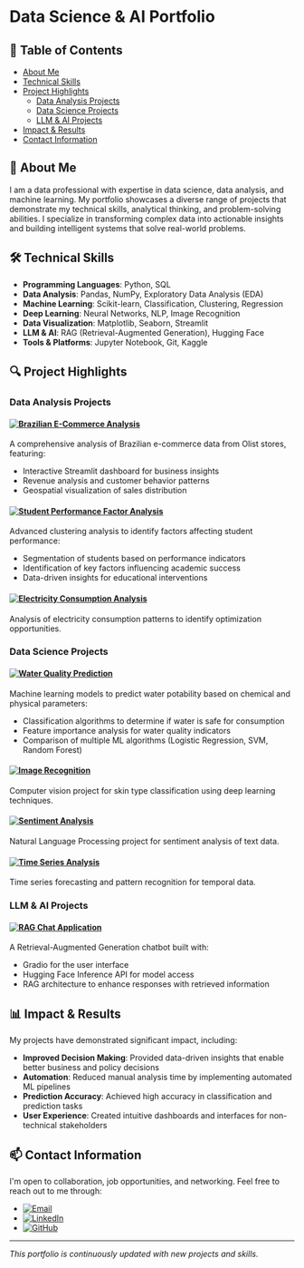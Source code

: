 # Data Science & AI Portfolio

## 📑 Table of Contents

- [About Me](#-about-me)
- [Technical Skills](#️-technical-skills)
- [Project Highlights](#-project-highlights)
  - [Data Analysis Projects](#data-analysis-projects)
  - [Data Science Projects](#data-science-projects)
  - [LLM & AI Projects](#llm--ai-projects)
- [Impact & Results](#-impact--results)
- [Contact Information](#-contact-information)

## 👋 About Me

I am a data professional with expertise in data science, data analysis, and machine learning. My portfolio showcases a diverse range of projects that demonstrate my technical skills, analytical thinking, and problem-solving abilities. I specialize in transforming complex data into actionable insights and building intelligent systems that solve real-world problems.

## 🛠️ Technical Skills

- **Programming Languages**: Python, SQL
- **Data Analysis**: Pandas, NumPy, Exploratory Data Analysis (EDA)
- **Machine Learning**: Scikit-learn, Classification, Clustering, Regression
- **Deep Learning**: Neural Networks, NLP, Image Recognition
- **Data Visualization**: Matplotlib, Seaborn, Streamlit
- **LLM & AI**: RAG (Retrieval-Augmented Generation), Hugging Face
- **Tools & Platforms**: Jupyter Notebook, Git, Kaggle

## 🔍 Project Highlights

### Data Analysis Projects

#### [![Brazilian E-Commerce Analysis](https://img.shields.io/badge/Project-Brazilian_E--Commerce_Analysis-blue)](./data-analyst/olist-store-revenue-analysis/)

A comprehensive analysis of Brazilian e-commerce data from Olist stores, featuring:
- Interactive Streamlit dashboard for business insights
- Revenue analysis and customer behavior patterns
- Geospatial visualization of sales distribution

#### [![Student Performance Factor Analysis](https://img.shields.io/badge/Project-Student_Performance_Factor_Analysis-blue)](./data-analyst/student-performance-factor-analysis/)

Advanced clustering analysis to identify factors affecting student performance:
- Segmentation of students based on performance indicators
- Identification of key factors influencing academic success
- Data-driven insights for educational interventions

#### [![Electricity Consumption Analysis](https://img.shields.io/badge/Project-Electricity_Consumption_Analysis-blue)](./data-analyst/electricity-consumption/)

Analysis of electricity consumption patterns to identify optimization opportunities.

### Data Science Projects

#### [![Water Quality Prediction](https://img.shields.io/badge/Project-Water_Quality_Prediction-green)](./data-science/water-quality-prediction/)

Machine learning models to predict water potability based on chemical and physical parameters:
- Classification algorithms to determine if water is safe for consumption
- Feature importance analysis for water quality indicators
- Comparison of multiple ML algorithms (Logistic Regression, SVM, Random Forest)

#### [![Image Recognition](https://img.shields.io/badge/Project-Skin_Type_Classification-green)](./data-science/image-recognition/skin-type/)

Computer vision project for skin type classification using deep learning techniques.

#### [![Sentiment Analysis](https://img.shields.io/badge/Project-Sentiment_Analysis_NLP-green)](./data-science/nlp/sentiment-analysis-nlp/)

Natural Language Processing project for sentiment analysis of text data.

#### [![Time Series Analysis](https://img.shields.io/badge/Project-Time_Series_Analysis-green)](./data-science/time-series/)

Time series forecasting and pattern recognition for temporal data.

### LLM & AI Projects

#### [![RAG Chat Application](https://img.shields.io/badge/Project-RAG_Chat_Application-purple)](./llm/rag/)

A Retrieval-Augmented Generation chatbot built with:
- Gradio for the user interface
- Hugging Face Inference API for model access
- RAG architecture to enhance responses with retrieved information

## 📊 Impact & Results

My projects have demonstrated significant impact, including:

- **Improved Decision Making**: Provided data-driven insights that enable better business and policy decisions
- **Automation**: Reduced manual analysis time by implementing automated ML pipelines
- **Prediction Accuracy**: Achieved high accuracy in classification and prediction tasks
- **User Experience**: Created intuitive dashboards and interfaces for non-technical stakeholders

## 📫 Contact Information

I'm open to collaboration, job opportunities, and networking. Feel free to reach out to me through:

- [![Email](https://img.shields.io/badge/Email-contact.heykalsayid%40gmail.com-red)](mailto:contact.heykalsayid@gmail.com)
- [![LinkedIn](https://img.shields.io/badge/LinkedIn-sayidheykal-blue)](https://linkedin.com/in/sayidheykal)
- [![GitHub](https://img.shields.io/badge/GitHub-sayid--alt-white)](https://github.com/sayid-alt)

---

*This portfolio is continuously updated with new projects and skills.*
